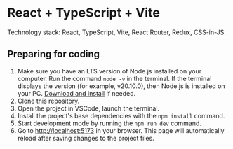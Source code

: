 # React + TypeScript + Vite

Technology stack: React, TypeScript, Vite, React Router, Redux, CSS-in-JS.

## Preparing for coding

1. Make sure you have an LTS version of Node.js installed on your computer. Run the command `node -v` in the terminal. If the terminal displays the version (for example, v20.10.0), then Node.js is installed on your PC. [Download and install](https://nodejs.org/en/) if needed.
2. Clone this repository.
3. Open the project in VSCode, launch the terminal.
4. Install the project's base dependencies with the `npm install` command.
5. Start development mode by running the `npm run dev` command.
6. Go to [http://localhost:5173](http://localhost:5173) in your browser. This
   page will automatically reload after saving changes to the project files.
